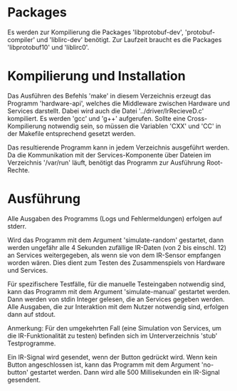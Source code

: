 # Packages

Es werden zur Kompilierung die Packages 'libprotobuf-dev', 'protobuf-compiler' und 'liblirc-dev'
benötigt.
Zur Laufzeit braucht es die Packages 'libprotobuf10' und 'liblirc0'.

# Kompilierung und Installation

Das Ausführen des Befehls 'make' in diesem Verzeichnis erzeugt das Programm 'hardware-api', welches
die Middleware zwischen Hardware und Services darstellt. Dabei wird auch die Datei
'../driver/IrRecieveD.c' kompiliert. Es werden 'gcc' und 'g++' aufgerufen. Sollte eine
Cross-Kompilierung notwendig sein, so müssen die Variablen 'CXX' und 'CC' in der Makefile
entsprechend gesetzt werden.

Das resultierende Programm kann in jedem Verzeichnis ausgeführt werden.
Da die Kommunikation mit der Services-Komponente über Dateien im Verzeichnis '/var/run' läuft,
benötigt das Programm zur Ausführung Root-Rechte.

# Ausführung

Alle Ausgaben des Programms (Logs und Fehlermeldungen) erfolgen auf stderr.

Wird das Programm mit dem Argument 'simulate-random' gestartet, dann werden ungefähr alle 4 Sekunden
zufällige IR-Daten (von 2 bis einschl. 12) an Services weitergegeben, als wenn sie von dem IR-Sensor
empfangen worden wären. Dies dient zum Testen des Zusammenspiels von Hardware und Services.

Für spezifischere Testfälle, für die manuelle Testeingaben notwendig sind, kann das Programm mit dem
Argument 'simulate-manual' gestartet werden. Dann werden von stdin Integer gelesen, die an Services
gegeben werden. Alle Ausgaben, die zur Interaktion mit dem Nutzer notwendig sind, erfolgen dann auf
stdout.

Anmerkung: Für den umgekehrten Fall (eine Simulation von Services, um die IR-Funktionalität zu
testen) befinden sich im Unterverzeichnis 'stub' Testprogramme.

Ein IR-Signal wird gesendet, wenn der Button gedrückt wird. Wenn kein Button angeschlossen ist, kann
das Programm mit dem Argument 'no-button' gestartet werden. Dann wird alle 500 Millisekunden ein
IR-Signal gesendent.
